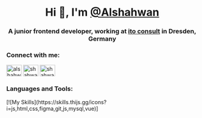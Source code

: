 <h1 align="center">Hi 👋, I'm <a href="http://alshahwan.de/">@Alshahwan</a></h1>
<h3 align="center">A junior frontend developer, working at <a href="https://ito-consult.de/">ito consult</a> in Dresden, Germany</h3>

<h3 align="left">Connect with me:</h3>
<p align="left">
<a href="https://linkedin.com/in/alshahwan" target="blank"><img align="center" src="https://raw.githubusercontent.com/rahuldkjain/github-profile-readme-generator/master/src/images/icons/Social/linked-in-alt.svg" alt="alshahwan" height="30" width="40" /></a>
<a href="https://fb.com/shahwanoo" target="blank"><img align="center" src="https://raw.githubusercontent.com/rahuldkjain/github-profile-readme-generator/master/src/images/icons/Social/facebook.svg" alt="shahwanoo" height="30" width="40" /></a>
<a href="https://instagram.com/shahwano" target="blank"><img align="center" src="https://raw.githubusercontent.com/rahuldkjain/github-profile-readme-generator/master/src/images/icons/Social/instagram.svg" alt="shahwano" height="30" width="40" /></a>
</p>

<h3 align="left">Languages and Tools:</h3>
[![My Skills](https://skills.thijs.gg/icons?i=js,html,css,figma,git,js,mysql,vue)]
